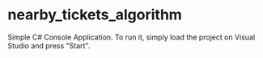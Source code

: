 # nearby_tickets_algorithm

Simple C# Console Application. To run it, simply load the project on Visual Studio and press "Start".
